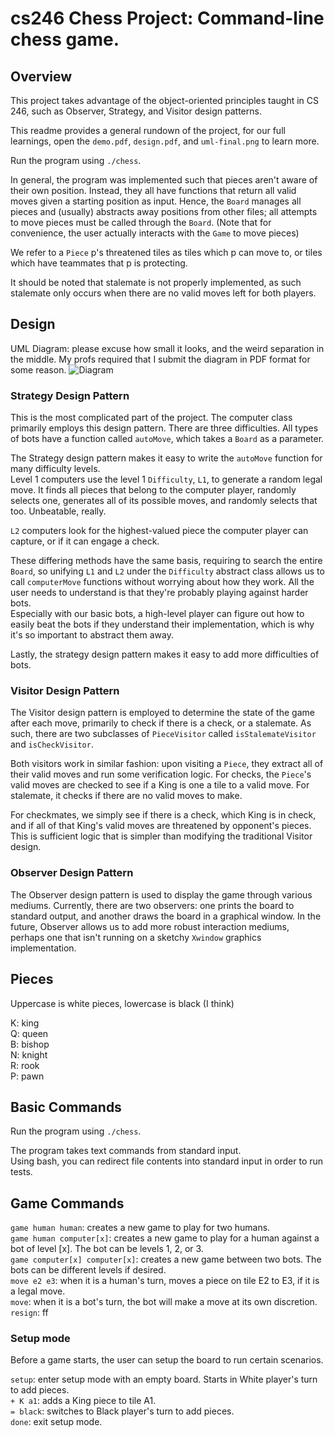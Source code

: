 # cs246 Chess Project: Command-line chess game.

## Overview
This project takes advantage of the object-oriented principles taught in CS 246, such as Observer, Strategy, and Visitor design patterns.

This readme provides a general rundown of the project, for our full learnings, open the `demo.pdf`, `design.pdf`, and `uml-final.png` to learn more.

Run the program using `./chess`. 

In general, the program was implemented such that pieces aren't aware of their own position. Instead, they all have functions
that return all valid moves given a starting position as input. Hence, the `Board` manages all pieces and (usually) abstracts away positions from other files; 
all attempts to move pieces must be called through the `Board`. (Note that for convenience, the user actually interacts with the `Game` to move pieces)

We refer to a `Piece` p's threatened tiles as tiles which p can move to, or tiles which have teammates that p is protecting.

It should be noted that stalemate is not properly implemented, as such stalemate only occurs when there are no valid moves left
for both players.

## Design
UML Diagram: please excuse how small it looks, and the weird separation in the middle. My profs required that I submit the diagram in PDF format for some reason.
![Diagram](https://github.com/wx02shi/cs246-chess-project/blob/master/uml-final.png?raw=true)

### Strategy Design Pattern
This is the most complicated part of the project. The computer class primarily employs this design pattern. 
There are three difficulties. All types of bots have a function called `autoMove`, which takes a `Board` as a parameter.

The Strategy design pattern makes it easy to write the `autoMove` function for many difficulty levels. \
Level 1 computers use the level 1 `Difficulty`, `L1`, to generate a random legal move. It finds all pieces that belong
to the computer player, randomly selects one, generates all of its possible moves, and randomly selects that too. Unbeatable, really.

`L2` computers look for the highest-valued piece the computer player can capture, or if it can engage a check. 

These differing methods have the same basis, requiring to search the entire `Board`, so unifying `L1` and `L2` under the 
`Difficulty` abstract class allows us to call `computerMove` functions without worrying about how they work. All the user
needs to understand is that they're probably playing against harder bots. \
Especially with our basic bots, a high-level player can figure out how to easily beat the bots if they understand their implementation,
which is why it's so important to abstract them away.

Lastly, the strategy design pattern makes it easy to add more difficulties of bots.

### Visitor Design Pattern
The Visitor design pattern is employed to determine the state of the game after each move, primarily to check if there is a check,
or a stalemate. As such, there are two subclasses of `PieceVisitor` called `isStalemateVisitor` and `isCheckVisitor`. 

Both visitors work in similar fashion: upon visiting a `Piece`, they extract all of their valid moves and run some verification logic.
For checks, the `Piece`'s valid moves are checked to see if a King is one a tile to a valid move. For stalemate, it checks if
there are no valid moves to make.

For checkmates, we simply see if there is a check, which King is in check, and if all of that King's valid moves are threatened
by opponent's pieces. This is sufficient logic that is simpler than modifying the traditional Visitor design.

### Observer Design Pattern
The Observer design pattern is used to display the game through various mediums. Currently, there are two observers: 
one prints the board to standard output, and another draws the board in a graphical window. In the future, Observer allows
us to add more robust interaction mediums, perhaps one that isn't running on a sketchy `Xwindow` graphics implementation.

## Pieces
Uppercase is white pieces, lowercase is black (I think)

K: king \
Q: queen \
B: bishop \
N: knight \
R: rook \
P: pawn

## Basic Commands
Run the program using `./chess`. 

The program takes text commands from standard input. \
Using bash, you can redirect file contents into standard input in order to run tests.

## Game Commands
`game human human`: creates a new game to play for two humans. \
`game human computer[x]`: creates a new game to play for a human against a bot of level [x]. The bot can be levels 1, 2, or 3.\
`game computer[x] computer[x]`: creates a new game between two bots. The bots can be different levels if desired.\
`move e2 e3`: when it is a human's turn, moves a piece on tile E2 to E3, if it is a legal move.\
`move`: when it is a bot's turn, the bot will make a move at its own discretion.\
`resign`: ff
### Setup mode
Before a game starts, the user can setup the board to run certain scenarios.

`setup`: enter setup mode with an empty board. Starts in White player's turn to add pieces. \
`+ K a1`: adds a King piece to tile A1.\
`= black`: switches to Black player's turn to add pieces.\
`done`: exit setup mode.
